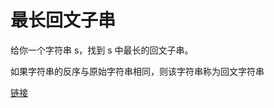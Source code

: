 # 最长回文子串  

给你一个字符串 s，找到 s 中最长的回文子串。   

如果字符串的反序与原始字符串相同，则该字符串称为回文字符串   

[链接](https://leetcode.cn/problems/longest-palindromic-substring/description/)    


